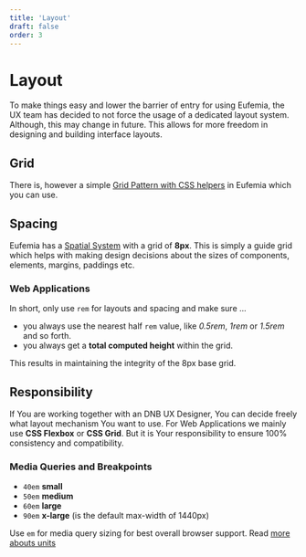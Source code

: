 ```yaml
---
title: 'Layout'
draft: false
order: 3
---
```


# Layout

To make things easy and lower the barrier of entry for using Eufemia, the UX team has decided to not force the usage of a dedicated layout system. Although, this may change in future. This allows for more freedom in designing and building interface layouts.

## Grid

There is, however a simple [Grid Pattern with CSS helpers](/uilib/patterns/grid) in Eufemia which you can use.

## Spacing

Eufemia has a [Spatial System](/quickguide-designer/spatial-system) with a grid of **8px**. This is simply a guide grid which helps with making design decisions about the sizes of components, elements, margins, paddings etc.

### Web Applications

In short, only use `rem` for layouts and spacing and make sure ...

- you always use the nearest half `rem` value, like _0.5rem_, _1rem_ or _1.5rem_ and so forth.
- you always get a **total computed height** within the grid.

This results in maintaining the integrity of the 8px base grid.

## Responsibility

If You are working together with an DNB UX Designer, You can decide freely what layout mechanism You want to use. For Web Applications we mainly use **CSS Flexbox** or **CSS Grid**. But it is Your responsibility to ensure 100% consistency and compatibility.

### Media Queries and Breakpoints

- `40em` **small**
- `50em` **medium**
- `60em` **large**
- `90em` **x-large** (is the default max-width of 1440px)

Use `em` for media query sizing for best overall browser support. Read [more abouts units](/uilib/usage/best-practices/for-styling#units)
